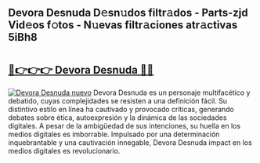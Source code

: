 ## Devora Desnuda D𝚎sn𝚞dos filtr𝚊dos - Parts-zjd Vid𝚎os f𝚘tos - N𝚞evas filtr𝚊ciones atr𝚊ctivas 5iBh8

# <h2><a href="http://mbapch.tromn.icu/?c=Devora+Desnuda">🔗👉👉👉 Devora Desnuda 🔗🔗</a></h2>

[![Devora Desnuda nuevo](https://i.imgur.com/pEAQMta.gif)](http://mbapch.tromn.icu/?c=Devora+Desnuda)
Devora Desnuda es un personaje multifacético y debatido, cuyas complejidades se resisten a una definición fácil.  Su distintivo estilo en línea ha cautivado y provocado críticas, generando debates sobre ética, autoexpresión y la dinámica de las sociedades digitales. A pesar de la ambigüedad de sus intenciones, su huella en los medios digitales es imborrable. Impulsado por una determinación inquebrantable y una cautivación innegable, Devora Desnuda impact en los medios digitales es revolucionario.
